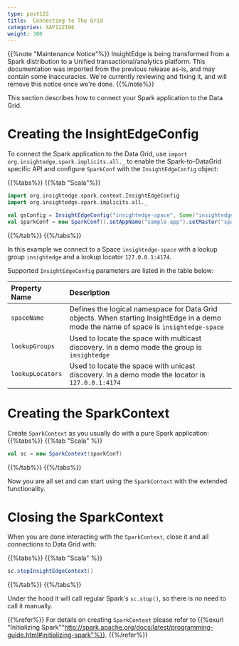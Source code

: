 ```yaml
---
type: post122
title:  Connecting to The Grid
categories: XAP122I9E
weight: 300
---
```


{{%note "Maintenance Notice"%}}
InsightEdge is being transformed from a Spark distribution to a Unified transactional/analytics platform. This documentation was imported from the previous release as-is, and may contain some inaccuracies. We're currently reviewing and fixing it, and will remove this notice once we're done.
{{%/note%}}

This section describes how to connect your Spark application to the Data Grid.


# Creating the InsightEdgeConfig

To connect the Spark application to the Data Grid, use `import org.insightedge.spark.implicits.all._` to enable the Spark-to-DataGrid specific API and configure `SparkConf` with the `InsightEdgeConfig` object:

{{%tabs%}}
{{%tab "Scala"%}}
```scala
import org.insightedge.spark.context.InsightEdgeConfig
import org.insightedge.spark.implicits.all._

val gsConfig = InsightEdgeConfig("insightedge-space", Some("insightedge"), Some("127.0.0.1:4174"))
val sparkConf = new SparkConf().setAppName("sample-app").setMaster("spark://127.0.0.1:7077").setInsightEdgeConfig(gsConfig)
```
{{%/tab%}}
{{%/tabs%}}

In this example we connect to a Space `insightedge-space` with a lookup group `insightedge` and a lookup locator `127.0.0.1:4174`.

Supported `InsightEdgeConfig` parameters are listed in the table below:

| Property Name | Description                                                                                                                                      |
|:-----------------|:-------------------------------------------------------------------------------------------------------------------------------------------------|
| `spaceName`      | Defines the logical namespace for Data Grid objects. When starting InsightEdge in a demo mode the name of space is `insightedge-space`|
| `lookupGroups`   | Used to locate the space with multicast discovery. In a demo mode the group is `insightedge`                                 |
| `lookupLocators` | Used to locate the space with unicast discovery. In a demo mode the locator is `127.0.0.1:4174`                            |


# Creating the SparkContext

Create `SparkContext` as you usually do with a pure Spark application:
{{%tabs%}}
{{%tab "Scala" %}}
```scala
val sc = new SparkContext(sparkConf)
```
{{%/tab%}}
{{%/tabs%}}

Now you are all set and can start using the `SparkContext` with the extended functionality.


# Closing the SparkContext

When you are done interacting with the `SparkContext`, close it and all connections to Data Grid with:

{{%tabs%}}
{{%tab "Scala" %}}
```scala
sc.stopInsightEdgeContext()
```
{{%/tab%}}
{{%/tabs%}}

Under the hood it will call regular Spark's `sc.stop()`, so there is no need to call it manually.


{{%refer%}}
For details on creating `SparkContext` please refer to {{%exurl "Initializing Spark""http://spark.apache.org/docs/latest/programming-guide.html#initializing-spark"%}}.
{{%/refer%}}
